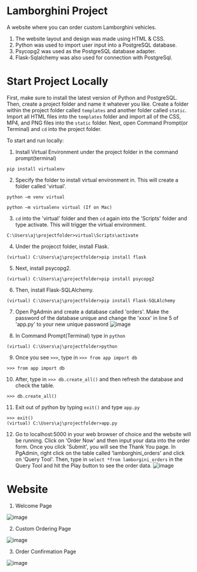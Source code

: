 # Lamborghini Project
A website where you can order custom Lamborghini vehicles.
  1. The website layout and design was made using HTML & CSS.
  2. Python was used to import user input into a PostgreSQL database.
  3. Psycopg2 was used as the PostgreSQL database adapter.
  4. Flask-Sqlalchemy was also used for connection with PostgreSql.

# Start Project Locally
First, make sure to install the latest version of Python and PostgreSQL. Then, create a project folder and name it whatever you like. Create a folder within the project folder called ```templates``` and another folder called ```static```. Import all HTML files into the ```templates``` folder and import all of the CSS, MP4, and PNG files into the ```static``` folder. Next, open Command Prompt(or Terminal) and ```cd``` into the project folder. 

To start and run locally:
  1. Install Virtual Environment under the project folder in the command prompt(terminal)
  ```
  pip install virtualenv
  ```
  2. Specify the folder to install virtual environment in. This will create a folder called 'virtual'.
  ```
  python –m venv virtual 
  
  python –m virtualenv virtual (If on Mac)
  ```
  3. ```cd``` into the 'virtual' folder and then ```cd``` again into the 'Scripts' folder and type activate. This will trigger the virtual environment.
  ``` 
  C:\Users\aj\projectfolder>virtual\Scripts\activate
  ```
  4. Under the projecct folder, install Flask. 
  ```
  (virtual) C:\Users\aj\projectfolder>pip install flask
  ```
  5. Next, install psycopg2.
  ```
  (virtual) C:\Users\aj\projectfolder>pip install psycopg2
  ```
  6. Then, install Flask-SQLAlchemy.
  ```
  (virtual) C:\Users\aj\projectfolder>pip install Flask-SQLAlchemy
  ```
  7. Open PgAdmin and create a database called 'orders'. Make the password of the database unique and change the 'xxxx' in line 5 of 'app.py' to your new unique password 
  ![image](https://user-images.githubusercontent.com/77405871/158089236-421138be-ddf2-4c86-b012-bbe1631de41b.png)
  
  8. In Command Prompt(Terminal) type in ```python```
  ```
  (virtual) C:\Users\aj\projectfolder>python
  ```
  9. Once you see ```>>>```, type in ```>>> from app import db```
  ``` 
  >>> from app import db
  ```
  10. After, type in ```>>> db.create_all()``` and then refresh the database and check the table.
  ```
  >>> db.create_all()
  ```
  11. Exit out of python by typing ```exit()``` and type ```app.py```
  ```
  >>> exit()
  (virtual) C:\Users\aj\projectfolder>app.py
  ```
  12. Go to localhost:5000 in your web browser of choice and the website will be running. Click on 'Order Now' and then input your data into the order form. Once you click   'Submit', you will see the Thank You page. In PgAdmin, right click on the table called 'lamborghini_orders' and click on 'Query Tool'. Then, type in ```select *from lamborgini_orders``` in the Query Tool and hit the Play button to see the order data. 
  ![image](https://user-images.githubusercontent.com/77405871/158090490-fddd675b-71e8-443a-9c04-65b623612678.png)

  
# Website 
1. Welcome Page 

  ![image](https://user-images.githubusercontent.com/77405871/158090013-9f2fb779-a3b5-4137-ac3f-75821cc3d4af.png)

2. Custom Ordering Page

  ![image](https://user-images.githubusercontent.com/77405871/158091030-cf9227dd-3ef3-4cf5-b5ad-cec406604b0f.png)

3. Order Confirmation Page 

  ![image](https://user-images.githubusercontent.com/77405871/158091128-68b4a4cc-6d94-4ed6-a299-068b7af3fd69.png)

